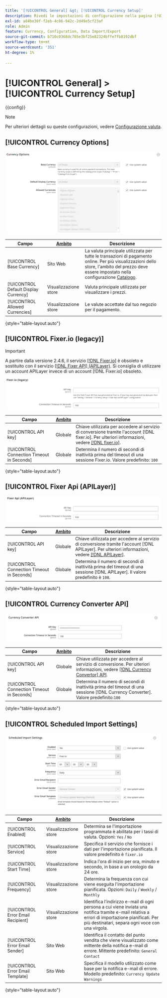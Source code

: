 ```yaml
---
title: '[!UICONTROL General] &gt; [!UICONTROL Currency Setup]'
description: Rivedi le impostazioni di configurazione nella pagina [!UICONTROL General] &gt; [!UICONTROL Currency Setup] dell'amministratore di Commerce.
exl-id: a84be30f-f2eb-4c86-942c-2d49e5cf23af
role: Admin
feature: Currency, Configuration, Data Import/Export
source-git-commit: b710c0368dc765e3bf25e82324bffe7fb8192dbf
workflow-type: tm+mt
source-wordcount: '351'
ht-degree: 1%

---
```


# [!UICONTROL General] > [!UICONTROL Currency Setup]

{{config}}

>[!NOTE]
>
>Per ulteriori dettagli su queste configurazioni, vedere [Configurazione valuta](../../stores-purchase/currency-configuration.md).

## [!UICONTROL Currency Options]

![Impostazione valuta > Opzioni valuta](./assets/currency-setup-currency-options.png)<!-- zoom -->

| Campo | [Ambito](../../getting-started/websites-stores-views.md#scope-settings) | Descrizione |
|--- |--- |--- |
| [!UICONTROL Base Currency] | Sito Web | La valuta principale utilizzata per tutte le transazioni di pagamento online. Per più visualizzazioni dello store, l&#39;ambito del prezzo deve essere impostato nella configurazione [Catalogo](../catalog/catalog.md). |
| [!UICONTROL Default Display Currency] | Visualizzazione store | Valuta principale utilizzata per visualizzare i prezzi. |
| [!UICONTROL Allowed Currencies] | Visualizzazione store | Le valute accettate dal tuo negozio per il pagamento. |

{style="table-layout:auto"}

## [!UICONTROL Fixer.io (legacy)]

>[!IMPORTANT]
>
>A partire dalla versione 2.4.6, il servizio [[!DNL Fixer.io]](https://fixer.io/) è obsoleto e sostituito con il servizio [[!DNL Fixer API] (APILayer)](https://apilayer.com/marketplace/fixer-api). Si consiglia di utilizzare un account APILayer invece di un account [!DNL Fixer.io] obsoleto.

![Impostazione valuta > Fixer.io](./assets/currency-setup-fixer.png)<!-- zoom -->

| Campo | [Ambito](../../getting-started/websites-stores-views.md#scope-settings) | Descrizione |
|--- |--- |--- |
| [!UICONTROL API key] | Globale | Chiave utilizzata per accedere al servizio di conversione tramite l&#39;account [!DNL fixer.io]. Per ulteriori informazioni, vedere [[!DNL fixer.io]](https://fixer.io/). |
| [!UICONTROL Connection Timeout in Seconds] | Globale | Determina il numero di secondi di inattività prima del timeout di una sessione Fixer.io. Valore predefinito: `100` |

{style="table-layout:auto"}

## [!UICONTROL Fixer Api (APILayer)]

![Impostazione valuta > Api Fixer (APILayer)](./assets/currency-setup-fixer-api.png)<!-- zoom -->

| Campo | [Ambito](../../getting-started/websites-stores-views.md#scope-settings) | Descrizione |
|--- |--- |--- |
| [!UICONTROL API key] | Globale | Chiave utilizzata per accedere al servizio di conversione tramite l&#39;account [!DNL APILayer]. Per ulteriori informazioni, vedere [[!DNL APILayer]](https://apilayer.com/). |
| [!UICONTROL Connection Timeout in Seconds] | Globale | Determina il numero di secondi di inattività prima del timeout di una sessione [!DNL APILayer]. Il valore predefinito è `100`. |

{style="table-layout:auto"}

## [!UICONTROL Currency Converter API]

![Impostazione valuta > API Convertitore valuta](./assets/currency-setup-converter.png)<!-- zoom -->

| Campo | [Ambito](../../getting-started/websites-stores-views.md#scope-settings) | Descrizione |
|--- |--- |--- |
| [!UICONTROL API key] | Globale | Chiave utilizzata per accedere al servizio di conversione. Per ulteriori informazioni, vedere [[!DNL Currency Convertor] API](https://free.currencyconverterapi.com/). |
| [!UICONTROL Connection Timeout in Seconds] | Globale | Determina il numero di secondi di inattività prima del timeout di una sessione [!DNL Currency Converter]. Valore predefinito:`100` |

{style="table-layout:auto"}

## [!UICONTROL Scheduled Import Settings]

![Impostazione valuta > Impostazioni importazione pianificate](./assets/currency-setup-scheduled-import-settings.png)<!-- zoom -->

| Campo | [Ambito](../../getting-started/websites-stores-views.md#scope-settings) | Descrizione |
|--- |--- |--- |
| [!UICONTROL Enabled] | Visualizzazione store | Determina se l&#39;importazione programmata è abilitata per i tassi di valuta. Opzioni: `Yes` / `No` |
| [!UICONTROL Service] | Visualizzazione store | Specifica il servizio che fornisce i dati per l&#39;importazione pianificata. Il valore predefinito è `fixer.io` |
| [!UICONTROL Start Time] | Visualizzazione store | Indica l&#39;ora di inizio per ora, minuto e secondo, in base a un orologio da 24 ore. |
| [!UICONTROL Frequency] | Visualizzazione store | Determina la frequenza con cui viene eseguita l&#39;importazione pianificata. Opzioni: `Daily` / `Weekly` / `Monthly` |
| [!UICONTROL Error Email Recipient] | Visualizzazione store | Identifica l’indirizzo e-mail di ogni persona a cui viene inviata una notifica tramite e-mail relativa a errori di importazione pianificati. Per più destinatari, separa ogni voce con una virgola. |
| [!UICONTROL Error Email Sender] | Sito Web | Identifica il contatto del punto vendita che viene visualizzato come mittente della notifica e-mail di errore. Mittente predefinito: `General Contact` |
| [!UICONTROL Error Email Template] | Sito Web | Specifica il modello utilizzato come base per la notifica e-mail di errore. Modello predefinito: `Currency Update Warnings` |

{style="table-layout:auto"}
